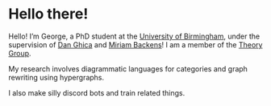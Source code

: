 # Hello there!

Hello! I’m George, a PhD student at the [University of Birmingham](https://www.cs.bham.ac.uk/), under the supervision of [Dan Ghica](https://www.cs.bham.ac.uk/~drg/) and [Miriam Backens](https://www.cs.bham.ac.uk/~backensm/)! I am a member of the [Theory Group](https://www.cs.bham.ac.uk/research/groupings/theory/).

My research involves diagrammatic languages for categories and graph rewriting using hypergraphs.

I also make silly discord bots and train related things.
